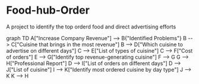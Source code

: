 # Food-hub-Order
A project to identify the top orderd food and direct advertising efforts

graph TD
    A["Increase Company Revenue"] --> B{"Identified Problems"}
    B --> C["Cuisine that brings in the most revenue"]
    B --> D["Which cuisine to advertise on different days"]
    C --> E["List of types of cuisine"]
    C --> F["Cost of orders"]
    E --> G["Identify top revenue-generating cuisine"]
    F --> G
    G --> H["Professional Report"]
    D --> I["List of orders on different days"]
    D --> J["List of cuisine"]
    I --> K["Identify most ordered cuisine by day type"]
    J --> K
    K --> H
